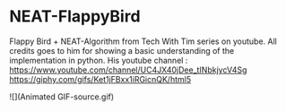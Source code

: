 # NEAT-FlappyBird
Flappy Bird + NEAT-Algorithm from Tech With Tim series on youtube. All credits goes to him for showing a basic understanding of the implementation in python. 
His youtube channel : https://www.youtube.com/channel/UC4JX40jDee_tINbkjycV4Sg
https://giphy.com/gifs/Ket1jFBxx1iRGicnQK/html5

![](Animated GIF-source.gif)
